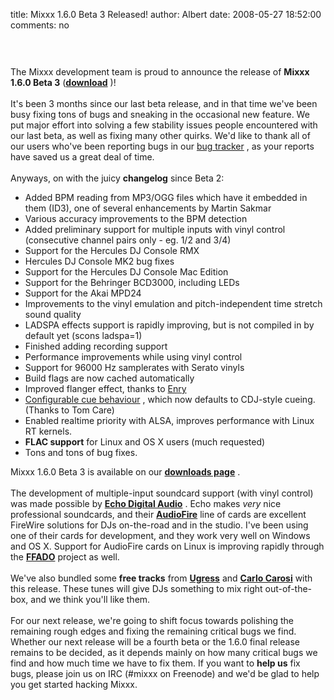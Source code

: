 title: Mixxx 1.6.0 Beta 3 Released!
author: Albert
date: 2008-05-27 18:52:00
comments: no

<center><a href="{static}/images/news/logo-mixxx.png" onblur="try {parent.deselectBloggerImageGracefully();} catch(e) {}"><img alt="" border="0" src="{static}/images/news/logo-mixxx.png" id="BLOGGER_PHOTO_ID_5167231204156825330" style="cursor: pointer; display: block; margin: 0px auto 10px; text-align: center;" />
</a>
</center>
<br />
<br />
The Mixxx development team is proud to announce the release of <span style="font-weight: bold;">Mixxx 1.6.0 Beta 3</span>
 (<a href="http://www.mixxx.org/download/" style="font-weight: bold;">download</a>
)!<br />
<br />
It's been 3 months since our last beta release, and in that time we've been busy fixing tons of bugs and sneaking in the occasional new feature. We put major effort into solving a few stability issues people encountered with our last beta, as well as fixing many other quirks. We'd like to thank all of our users who've been reporting bugs in our <a href="https://bugs.launchpad.net/mixxx/">bug tracker</a>
, as your reports have saved us a great deal of time.<br />
<br />
Anyways, on with the juicy <span style="font-weight: bold;">changelog</span>
 since Beta 2:<br />
<ul><li>Added BPM reading from MP3/OGG files which have it embedded in them (ID3), one of several enhancements by Martin Sakmar</li>
<li>Various accuracy improvements to the BPM detection</li>
<li>Added preliminary support for multiple inputs with vinyl control (consecutive channel pairs only - eg. 1/2 and 3/4)</li>
<li>Support for the Hercules DJ Console RMX</li>
<li>Hercules DJ Console MK2 bug fixes</li>
<li>Support for the Hercules DJ Console Mac Edition</li>
<li>Support for the Behringer BCD3000, including LEDs</li>
<li>Support for the Akai MPD24</li>
<li>Improvements to the vinyl emulation and pitch-independent time stretch sound quality</li>
<li>LADSPA effects support is rapidly improving, but is not compiled in by default yet (scons ladspa=1)</li>
<li>Finished adding recording support</li>
<li>Performance improvements while using vinyl control</li>
<li>Support for 96000 Hz samplerates with Serato vinyls</li>
<li>Build flags are now cached automatically</li>
<li>Improved flanger effect, thanks to <a href="http://www.jamendo.com/pl/album/21933">Enry</a>
</li>
<li><a href="https://github.com/mixxxdj/mixxx/wiki/configurable_cue_behaviour">Configurable cue behaviour</a>
, which now defaults to CDJ-style cueing. (Thanks to Tom Care)</li>
<li>Enabled realtime priority with ALSA, improves performance with Linux RT kernels.</li>
<li style="font-weight: bold;">FLAC support<span style="font-weight: normal;"> for Linux and OS X users </span>
<span style="font-weight: normal;">(much requested)</span>
</li>
<li>Tons and tons of bug fixes.</li>
</ul>
Mixxx 1.6.0 Beta 3 is available on our <a href="http://www.mixxx.org/download/" style="font-weight: bold;">downloads page</a>
.<br />
<br />
The development of multiple-input soundcard support (with vinyl control) was made possible by <a href="http://www.echoaudio.com/" style="font-weight: bold;">Echo Digital Audio</a>
. Echo makes <span style="font-style: italic;">very</span>
 nice professional soundcards, and their <a href="http://www.echoaudio.com/Products/FireWire/index.php" style="font-weight: bold;">AudioFire</a>
 line of cards are excellent FireWire solutions for DJs on-the-road and in the studio. I've been using one of their cards for development, and they work very well on Windows and OS X. Support for AudioFire cards on Linux is improving rapidly through the <a href="http://www.ffado.org/" style="font-weight: bold;">FFADO</a>
 project as well.<br />
<br />
We've also bundled some <span style="font-weight: bold;">free tracks</span>
 from <a href="http://www.ugress.com/" style="font-weight: bold;">Ugress</a>
 and <a href="http://www.myspace.com/carlocarosi" style="font-weight: bold;">Carlo Carosi</a>
 with this release. These tunes will give DJs something to mix right out-of-the-box, and we think you'll like them.<br />
<br />
For our next release, we're going to shift focus towards polishing the remaining rough edges and fixing the remaining critical bugs we find. Whether our next release will be a fourth beta or the 1.6.0 final release remains to be decided, as it depends mainly on how many critical bugs we find and how much time we have to fix them. If you want to <span style="font-weight: bold;">help us</span>
 fix bugs, please join us on IRC (#mixxx on Freenode) and we'd be glad to help you get started hacking Mixxx.
